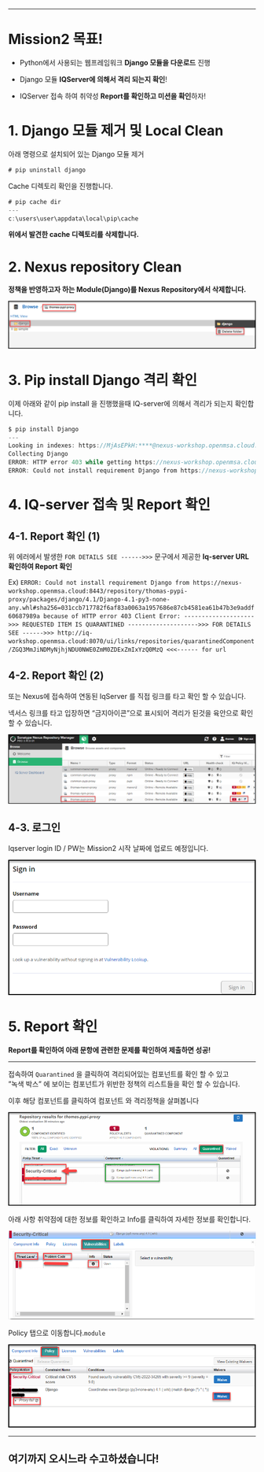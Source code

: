 
* * *

Mission2 목표!
============

*   Python에서 사용되는 웹프레임워크 **Django 모듈을 다운로드** 진행
    
*   Django 모듈 **IQServer에 의해서 격리 되는지 확인**!
    
*   IQServer 접속 하여 취약성 **Report를 확인하고 미션을 확인**하자!
    

1\. Django 모듈 제거 및 Local Clean
==============================

아래 명령으로 설치되어 있는 Django 모듈 제거

```java
# pip uninstall django
```

Cache 디렉토리 확인을 진행합니다.

```java
# pip cache dir
---
c:\users\user\appdata\local\pip\cache
```

**위에서 발견한 cache 디렉토리를 삭제합니다.**

2\. Nexus repository Clean
==========================

**정책을 반영하고자 하는 Module(Django)를 Nexus Repository에서 삭제합니다.**

![](attachments/654868581/654803080.png)

3\. Pip install Django 격리 확인
============================

이제 아래와 같이 pip install 을 진행했을때 IQ-server에 의해서 격리가 되는지 확인합니다.

```java
$ pip install Django
---
Looking in indexes: https://MjAsEPkH:****@nexus-workshop.openmsa.cloud:8443/repository/thomas-pypi-proxy/simple
Collecting Django
ERROR: HTTP error 403 while getting https://nexus-workshop.openmsa.cloud:8443/repository/thomas-pypi-proxy/packages/django/4.1/Django-4.1-py3-none-any.whl#sha256=031ccb717782f6af83a0063a1957686e87cb4581ea61b47b3e9addf60687989a (from https://nexus-workshop.openmsa.cloud:8443/repository/thomas-pypi-proxy/simple/django/) (requires-python:>=3.8)
ERROR: Could not install requirement Django from https://nexus-workshop.openmsa.cloud:8443/repository/thomas-pypi-proxy/packages/django/4.1/Django-4.1-py3-none-any.whl#sha256=031ccb717782f6af83a0063a1957686e87cb4581ea61b47b3e9addf60687989a because of HTTP error 403 Client Error: -------------------->>> REQUESTED ITEM IS QUARANTINED -------------------->>> FOR DETAILS SEE ------>>> http://iq-workshop.openmsa.cloud:8070/ui/links/repositories/quarantinedComponent/ZGQ3MmJiNDMyNjhjNDU0NWE0ZmM0ZDExZmIxYzQ0MzQ <<<------ for url: https://nexus-workshop.openmsa.cloud:8443/repository/thomas-pypi-proxy/packages/django/4.1/Django-4.1-py3-none-any.whl for URL https://nexus-workshop.openmsa.cloud:8443/repository/thomas-pypi-proxy/packages/django/4.1/Django-4.1-py3-none-any.whl#sha256=031ccb717782f6af83a0063a1957686e87cb4581ea61b47b3e9addf60687989a (from https://nexus-workshop.openmsa.cloud:8443/repository/thomas-pypi-proxy/simple/django/) (requires-python:>=3.8)
```

4\. IQ-server 접속 및 Report 확인
============================

4-1. Report 확인 (1)
------------------

위 에러에서 발생한 `FOR DETAILS SEE ------>>>` 문구에서 제공한 **Iq-server URL 확인하여 Report 확인**

Ex) `ERROR: Could not install requirement Django from https://nexus-workshop.openmsa.cloud:8443/repository/thomas-pypi-proxy/packages/django/4.1/Django-4.1-py3-none-any.whl#sha256=031ccb717782f6af83a0063a1957686e87cb4581ea61b47b3e9addf60687989a because of HTTP error 403 Client Error: -------------------->>> REQUESTED ITEM IS QUARANTINED -------------------->>> FOR DETAILS SEE ------>>> http://iq-workshop.openmsa.cloud:8070/ui/links/repositories/quarantinedComponent/ZGQ3MmJiNDMyNjhjNDU0NWE0ZmM0ZDExZmIxYzQ0MzQ <<<------ for url`

4-2. Report 확인 (2)
------------------

또는 Nexus에 접속하여 연동된 IqServer 를 직접 링크를 타고 확인 할 수 있습니다.

넥서스 링크를 타고 입장하면 “금지아이콘”으로 표시되어 격리가 된것을 육안으로 확인 할 수 있습니다.

![](attachments/654868581/654868608.png?width=680)

4-3. 로그인
--------

Iqserver login ID / PW는 Mission2 시작 날짜에 업로드 예정입니다.

![](attachments/654868581/654803097.png?width=566)

5\. Report 확인
=================================

**Report를 확인하여 아래 문항에 관련한 문제를 확인하여 제출하면 성공!**  
    

* * *

접속하여 `Quarantined` 을 클릭하여 격리되어있는 컴포넌트를 확인 할 수 있고  
”녹색 박스” 에 보이는 컴포넌트가 위반한 정책의 리스트들을 확인 할 수 있습니다.

이후 해당 컴포넌트를 클릭하여 컴포넌트 와 격리정책을 살펴봅니다

![](attachments/654868581/654835869.png)

아래 사항 취약점에 대한 정보를 확인하고 Info를 클릭하여 자세한 정보를 확인합니다.
    

![](attachments/654868581/654901388.png)

Policy 탭으로 이동합니다.`module`

![](attachments/654868581/654901398.png)

* * *

여기까지 오시느라 수고하셨습니다!
------------------

